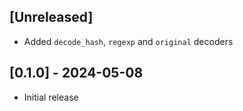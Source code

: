 ## [Unreleased]

* Added `decode_hash`, `regexp` and `original` decoders

## [0.1.0] - 2024-05-08

- Initial release
